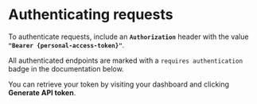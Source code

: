# Authenticating requests

To authenticate requests, include an **`Authorization`** header with the value **`"Bearer {personal-access-token}"`**.

All authenticated endpoints are marked with a `requires authentication` badge in the documentation below.

You can retrieve your token by visiting your dashboard and clicking <b>Generate API token</b>.
